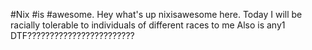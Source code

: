 #Nix #is #awesome.
Hey what's up nixisawesome here.
Today I will be racially tolerable to individuals of different races to me
Also is any1 DTF????????????????????????

